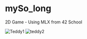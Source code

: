# mySo_long
2D Game - Using MLX from 42 School

![Teddy1](https://github.com/KariHab/mySo_long/assets/121245611/1dbe775a-eb1a-4c5d-bf3d-3369254a8c7e)
![teddy2](https://github.com/KariHab/mySo_long/assets/121245611/867a9d93-f620-4c78-a8a4-b0dd464e37f8)
